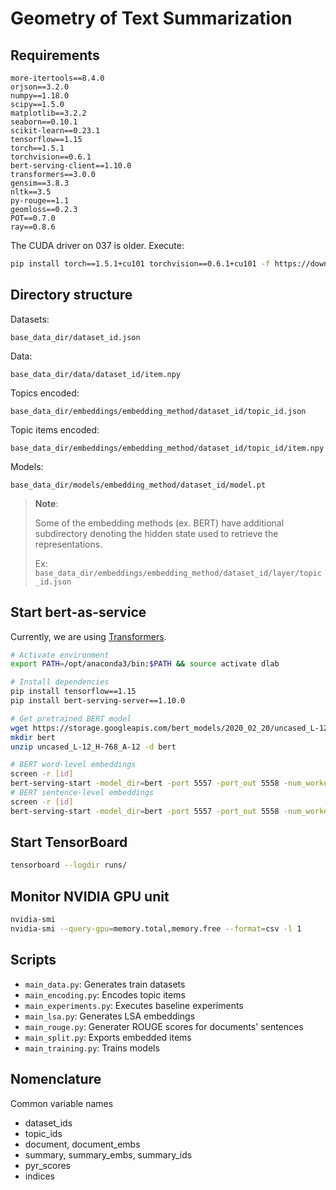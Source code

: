 # Geometry of Text Summarization

## Requirements

    more-itertools==8.4.0
    orjson==3.2.0
    numpy==1.18.0
    scipy==1.5.0
    matplotlib==3.2.2
    seaborn==0.10.1
    scikit-learn==0.23.1
    tensorflow==1.15
    torch==1.5.1
    torchvision==0.6.1
    bert-serving-client==1.10.0
    transformers==3.0.0
    gensim==3.8.3
    nltk==3.5
    py-rouge==1.1
    geomloss==0.2.3
    POT==0.7.0
    ray==0.8.6

The CUDA driver on 037 is older. Execute:

```bash
pip install torch==1.5.1+cu101 torchvision==0.6.1+cu101 -f https://download.pytorch.org/whl/torch_stable.html
```

## Directory structure

Datasets:

`base_data_dir/dataset_id.json`

Data:

`base_data_dir/data/dataset_id/item.npy`

Topics encoded:

`base_data_dir/embeddings/embedding_method/dataset_id/topic_id.json`

Topic items encoded:

`base_data_dir/embeddings/embedding_method/dataset_id/topic_id/item.npy`

Models:

`base_data_dir/models/embedding_method/dataset_id/model.pt`

> **Note**:
>
> Some of the embedding methods (ex. BERT) have additional subdirectory denoting the hidden state used to retrieve the representations.
> 
> Ex:
> `base_data_dir/embeddings/embedding_method/dataset_id/layer/topic_id.json`

## Start bert-as-service

Currently, we are using [Transformers](https://github.com/huggingface/transformers).

```bash
# Activate environment
export PATH=/opt/anaconda3/bin:$PATH && source activate dlab

# Install dependencies
pip install tensorflow==1.15
pip install bert-serving-server==1.10.0

# Get pretrained BERT model
wget https://storage.googleapis.com/bert_models/2020_02_20/uncased_L-12_H-768_A-12.zip
mkdir bert
unzip uncased_L-12_H-768_A-12 -d bert

# BERT word-level embeddings
screen -r [id]
bert-serving-start -model_dir=bert -port 5557 -port_out 5558 -num_worker=8 -max_seq_len=NONE -max_batch_size=64 -pooling_strategy=NONE -show_tokens_to_client
# BERT sentence-level embeddings
screen -r [id]
bert-serving-start -model_dir=bert -port 5557 -port_out 5558 -num_worker=8 -max_seq_len=NONE -max_batch_size=64
```

## Start TensorBoard

```bash
tensorboard --logdir runs/
```

## Monitor NVIDIA GPU unit

```bash
nvidia-smi
nvidia-smi --query-gpu=memory.total,memory.free --format=csv -l 1
```

## Scripts

- `main_data.py`:           Generates train datasets
- `main_encoding.py`:       Encodes topic items
- `main_experiments.py`:    Executes baseline experiments
- `main_lsa.py`:            Generates LSA embeddings
- `main_rouge.py`:          Generater ROUGE scores for documents' sentences
- `main_split.py`:          Exports embedded items
- `main_training.py`:       Trains models

## Nomenclature

Common variable names

- dataset_ids
- topic_ids
- document, document_embs
- summary, summary_embs, summary_ids
- pyr_scores
- indices
